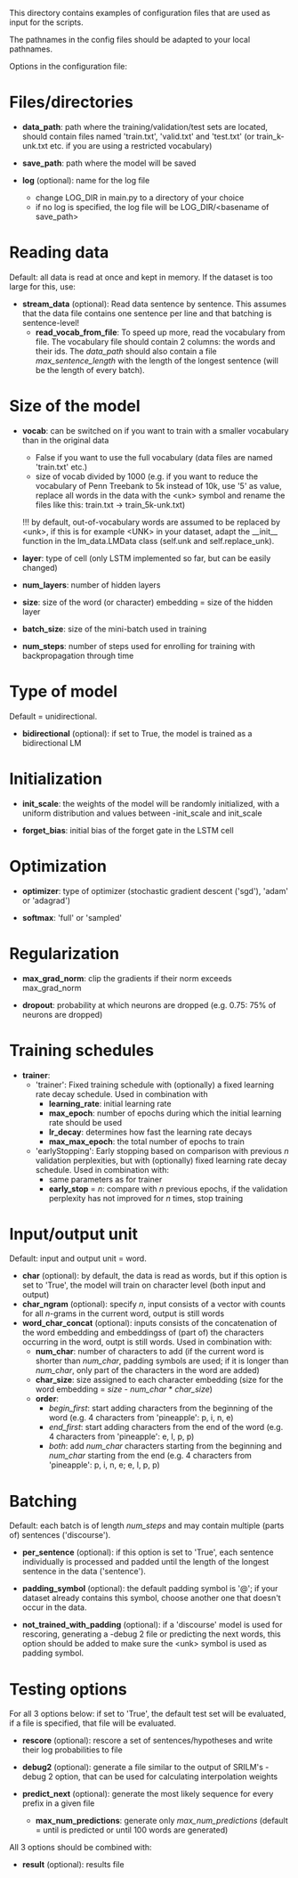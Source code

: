 This directory contains examples of configuration files that are used as input for the scripts.

The pathnames in the config files should be adapted to your local pathnames.

Options in the configuration file:

# Files/directories

* **data_path**: path where the training/validation/test sets are located, should contain files named 'train.txt', 'valid.txt' and 'test.txt' (or train_<size>k-unk.txt etc. if you are using a restricted vocabulary)

* **save_path**: path where the model will be saved

* **log** (optional): name for the log file
  * change LOG_DIR in main.py to a directory of your choice
  * if no log is specified, the log file will be LOG_DIR/\<basename of save_path\>
  
# Reading data

Default: all data is read at once and kept in memory. If the dataset is too large for this, use:

* **stream_data** (optional): Read data sentence by sentence. This assumes that the data file contains one sentence per line and that batching is sentence-level!
  * **read_vocab_from_file**: To speed up more, read the vocabulary from file. The vocabulary file should contain 2 columns: the words and their ids. The *data_path* should also contain a file *max_sentence_length* with the length of the longest sentence (will be the length of every batch).

# Size of the model

* **vocab**: can be switched on if you want to train with a smaller vocabulary than in the original data
  * False if you want to use the full vocabulary (data files are named 'train.txt' etc.) 
  * size of vocab divided by 1000 (e.g. if you want to reduce the vocabulary of Penn Treebank to 5k instead of 10k, use '5' as value, replace all words in the data with the \<unk\> symbol and rename the files like this: train.txt -> train_5k-unk.txt)
  
  !!! by default, out-of-vocabulary words are assumed to be replaced by \<unk\>, if this is for example \<UNK\> in your dataset, adapt the \_\_init\_\_ function in the lm_data.LMData class (self.unk and self.replace_unk).
* **layer**: type of cell (only LSTM implemented so far, but can be easily changed)
* **num_layers**: number of hidden layers
* **size**: size of the word (or character) embedding = size of the hidden layer
* **batch_size**: size of the mini-batch used in training
* **num_steps**: number of steps used for enrolling for training with backpropagation through time

# Type of model

Default = unidirectional.

* **bidirectional** (optional): if set to True, the model is trained as a bidirectional LM

# Initialization

* **init_scale**: the weights of the model will be randomly initialized, with a uniform distribution and values between -init_scale and init_scale

* **forget_bias**: initial bias of the forget gate in the LSTM cell

# Optimization

* **optimizer**: type of optimizer (stochastic gradient descent ('sgd'), 'adam' or 'adagrad')

* **softmax**: 'full' or 'sampled'

# Regularization

* **max_grad_norm**: clip the gradients if their norm exceeds max_grad_norm

* **dropout**: probability at which neurons are dropped (e.g. 0.75: 75% of neurons are dropped)

# Training schedules

* **trainer**:
  * 'trainer': Fixed training schedule with (optionally) a fixed learning rate decay schedule. Used in combination with
    * **learning_rate**: initial learning rate
    * **max_epoch**: number of epochs during which the initial learning rate should be used
    * **lr_decay**: determines how fast the learning rate decays
    * **max_max_epoch**: the total number of epochs to train
  * 'earlyStopping': Early stopping based on comparison with previous *n* validation perplexities, but with (optionally) fixed learning rate decay schedule. Used in combination with:
    * same parameters as for trainer
    * **early_stop** = *n*: compare with *n* previous epochs, if the validation perplexity has not improved for *n* times, stop training
    
# Input/output unit 

Default: input and output unit = word.

* **char** (optional): by default, the data is read as words, but if this option is set to 'True', the model will train on character level (both input and output)
* **char_ngram** (optional): specify *n*, input consists of a vector with counts for all *n*-grams in the current word, output is still words
* **word_char_concat** (optional): inputs consists of the concatenation of the word embedding and embeddingss of (part of) the characters occurring in the word, outpt is still words. Used in combination with:
  * **num_char**: number of characters to add (if the current word is shorter than *num_char*, padding symbols are used; if it is longer than *num_char*, only part of the characters in the word are added)
  * **char_size**: size assigned to each character embedding (size for the word embedding = *size* - *num_char* * *char_size*)
  * **order**: 
    * *begin_first*: start adding characters from the beginning of the word (e.g. 4 characters from 'pineapple': p, i, n, e)
    * *end_first*: start adding characters from the end of the word (e.g. 4 characters from 'pineapple': e, l, p, p)
    * *both*: add *num_char* characters starting from the beginning and *num_char* starting from the end (e.g. 4 characters from 'pineapple': p, i, n, e; e, l, p, p)

# Batching

Default: each batch is of length *num_steps* and may contain multiple (parts of) sentences ('discourse').

* **per_sentence** (optional): if this option is set to 'True', each sentence individually is processed and padded until the length of the longest sentence in the data ('sentence').

* **padding_symbol** (optional): the default padding symbol is '@'; if your dataset already contains this symbol, choose another one that doesn't occur in the data.

* **not_trained_with_padding** (optional): if a 'discourse' model is used for rescoring, generating a -debug 2 file or predicting the next words, this option should be added to make sure the \<unk\> symbol is used as padding symbol.

# Testing options

For all 3 options below: if set to 'True', the default test set will be evaluated, if a file is specified, that file will be evaluated.

* **rescore** (optional): rescore a set of sentences/hypotheses and write their log probabilities to file

* **debug2** (optional): generate a file similar to the output of SRILM's -debug 2 option, that can be used for calculating interpolation weights

* **predict_next** (optional): generate the most likely sequence for every prefix in a given file
  * **max_num_predictions**: generate only *max_num_predictions* (default = until <eos> is predicted or until 100 words are generated)

All 3 options should be combined with:
* **result** (optional): results file



